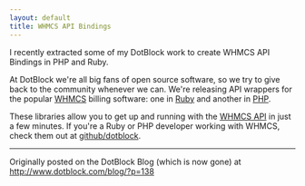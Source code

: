 ```yaml
---
layout: default
title: WHMCS API Bindings
---
```


I recently extracted some of my DotBlock work to create WHMCS API Bindings
in PHP and Ruby.

At DotBlock we're all big fans of open source software, so we try to give back
to the community whenever we can. We're releasing API wrappers for the popular
[WHMCS][] billing software: one in [Ruby][] and another in [PHP][].

These libraries allow you to get up and running with the [WHMCS API][] in just
a few minutes. If you're a Ruby or PHP developer working with WHMCS, check
them out at [github/dotblock][].

---

Originally posted on the DotBlock Blog (which is now gone) at
<http://www.dotblock.com/blog/?p=138>

[WHMCS]: http://www.whmcs.com/
[WHMCS API]: http://wiki.whmcs.com/API:Functions
[github/dotblock]: https://github.com/dotblock
[Ruby]: https://github.com/dotblock/whmcs-ruby
[PHP]: https://github.com/dotblock/whmcs-php
